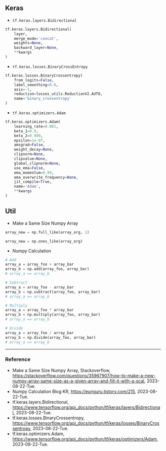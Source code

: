 ## Keras

* `tf.keras.layers.Bidirectional`

```Python
tf.keras.layers.Bidirectional(
    layer,
    merge_mode='concat',
    weights=None,
    backward_layer=None,
    **kwargs
)
```

* `tf.keras.losses.BinaryCrossEntropy`

```Python
tf.keras.losses.BinaryCrossentropy(
    from_logits=False,
    label_smoothing=0.0,
    axis=-1,
    reduction=losses_utils.ReductionV2.AUTO,
    name='binary_crossentropy'
)
```

* `tf.keras.optimizers.Adam`

```Python
tf.keras.optimizers.Adam(
    learning_rate=0.001,
    beta_1=0.9,
    beta_2=0.999,
    epsilon=1e-07,
    amsgrad=False,
    weight_decay=None,
    clipnorm=None,
    clipvalue=None,
    global_clipnorm=None,
    use_ema=False,
    ema_momentum=0.99,
    ema_overwrite_frequency=None,
    jit_compile=True,
    name='Adam',
    **kwargs
)
```

## Util

* Make a Same Size Numpy Array

```Python
array_new = np.full_like(array_org, 1)
```

```Python
array_new = np.ones_like(array_org)
```

* Numpy Calculation

```Python
# Add
array_a = array_foo + array_bar
array_b = np.add(array_foo, array_bar)
# array_a == array_b

# Subtract
array_a = array_foo - array_bar
array_b = np.subtract(array_foo, array_bar)
# array_a == array_b

# Multiply
array_a = array_foo * array_bar
array_b = np.multiply(array_foo, array_bar)
# array_a == array_b

# Divide
array_a = array_foo / array_bar
array_b = np.divide(array_foo, array_bar)
# array_a == array_b
```

---

### Reference
- Make a Same Size Numpy Array, Stackoverflow, https://stackoverflow.com/questions/35967907/how-to-make-a-new-numpy-array-same-size-as-a-given-array-and-fill-it-with-a-scal, 2023-08-22-Tue.
- Numpy Calculation Blog KR, https://eunguru.tistory.com/215, 2023-08-22-Tue.
- tf.keras.layers.Bidirectional, https://www.tensorflow.org/api_docs/python/tf/keras/layers/Bidirectional, 2023-08-22-Tue.
- tf.keras.losses.BinaryCrossentropy, https://www.tensorflow.org/api_docs/python/tf/keras/losses/BinaryCrossentropy, 2023-08-22-Tue.
- tf.keras.optimizers.Adam, https://www.tensorflow.org/api_docs/python/tf/keras/optimizers/Adam, 2023-08-22-Tue.
